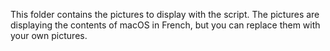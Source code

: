 This folder contains the pictures to display with the script.
The pictures are displaying the contents of macOS in French, but you can replace them with your own pictures.
